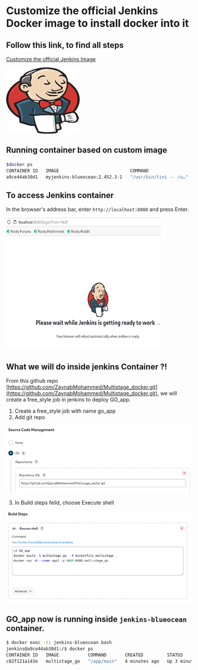# Customize the official Jenkins Docker image to install docker into it
## Follow this link, to find all steps
[Customize the official Jenkins Image](https://www.jenkins.io/doc/book/installing/docker/)

 <img src="https://github.com/ZaynabMohammed/jenkins/blob/master/jenkins.png" width="200" height="180" >
 
## Running container based on custom image
 
```bash
$docker ps
CONTAINER ID   IMAGE                           COMMAND                  CREATED         STATUS         PORTS                                                                                      NAMES
a9ce44ab38d1   myjenkins-blueocean:2.452.3-1   "/usr/bin/tini -- /u…"   7 seconds ago   Up 7 seconds   0.0.0.0:8080->8080/tcp, :::8080->8080/tcp, 0.0.0.0:50000->50000/tcp, :::50000->50000/tcp   jenkins-blueocean
```
## To access Jenkins container
  In the browser's address bar, enter `http://localhost:8080` and press Enter.
  
  <img src="https://github.com/ZaynabMohammed/jenkins/blob/master/1.PNG" width="420" height="360" >

## What we will do inside jenkins Container ?!
   From this github repo [https://github.com/ZaynabMohammed/Multistage_docker.git](https://github.com/ZaynabMohammed/Multistage_docker.git), we will create a free_style job in jenkins to deploy GO_app.
   1.  Create a free_style job with name go_app
   2.  Add git repo
      
   ![3](3.PNG)  
   
   3. In Build steps feild, choose Execute shell
      
   ![2](2.PNG)   
 
## GO_app now is running inside `jenkins-blueocean` container. 

```bash
$ docker exec -ti jenkins-blueocean bash
jenkins@a9ce44ab38d1:/$ docker ps
CONTAINER ID   IMAGE           COMMAND       CREATED         STATUS         PORTS                                       NAMES
c82f121a143e   multistage_go   "/app/main"   4 minutes ago   Up 3 minutes   0.0.0.0:8085->8080/tcp, :::8085->8080/tcp   app2
```

